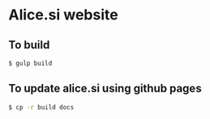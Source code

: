 # Alice.si website

## To build
```bash
$ gulp build
```

## To update alice.si using github pages
```bash
$ cp -r build docs
```